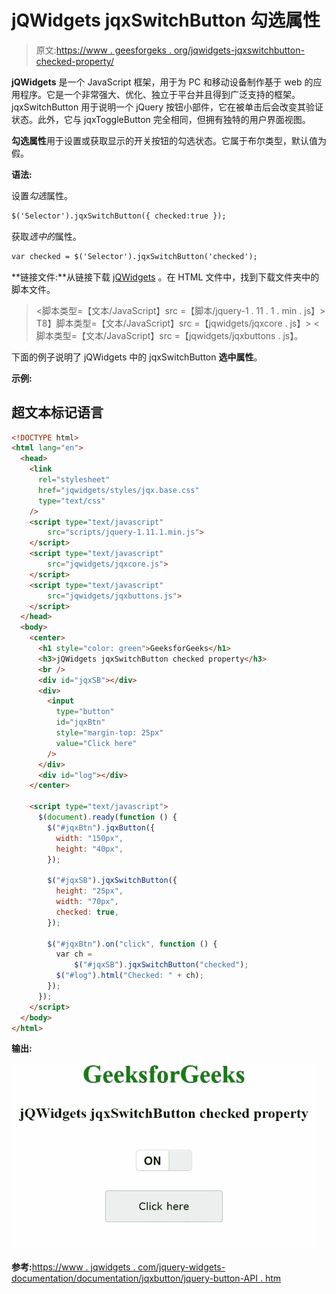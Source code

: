 # jQWidgets jqxSwitchButton 勾选属性

> 原文:[https://www . geesforgeks . org/jqwidgets-jqxswitchbutton-checked-property/](https://www.geeksforgeeks.org/jqwidgets-jqxswitchbutton-checked-property/)

**jQWidgets** 是一个 JavaScript 框架，用于为 PC 和移动设备制作基于 web 的应用程序。它是一个非常强大、优化、独立于平台并且得到广泛支持的框架。jqxSwitchButton 用于说明一个 jQuery 按钮小部件，它在被单击后会改变其验证状态。此外，它与 jqxToggleButton 完全相同，但拥有独特的用户界面视图。

**勾选属性**用于设置或获取显示的开关按钮的勾选状态。它属于布尔类型，默认值为假。

**语法:**

设置*勾选*属性。

```html
$('Selector').jqxSwitchButton({ checked:true }); 
```

获取*选中的*属性。

```html
var checked = $('Selector').jqxSwitchButton('checked');
```

**链接文件:**从链接下载 [jQWidgets](https://www.jqwidgets.com/download/) 。在 HTML 文件中，找到下载文件夹中的脚本文件。

> <link rel="”stylesheet”" href="”jqwidgets/styles/jqx.base.css”" type="”text/css”">
> <脚本类型=【文本/JavaScript】src =【脚本/jquery-1 . 11 . 1 . min . js】></脚本>
> T8】脚本类型=【文本/JavaScript】src =【jqwidgets/jqxcore . js】></脚本>
> <脚本类型=【文本/JavaScript】src =【jqwidgets/jqxbuttons . js】。

下面的例子说明了 jQWidgets 中的 jqxSwitchButton **选中属性**。

**示例:**

## 超文本标记语言

```html
<!DOCTYPE html>
<html lang="en">
  <head>
    <link
      rel="stylesheet"
      href="jqwidgets/styles/jqx.base.css"
      type="text/css"
    />
    <script type="text/javascript" 
        src="scripts/jquery-1.11.1.min.js">
    </script>
    <script type="text/javascript" 
        src="jqwidgets/jqxcore.js">
    </script>
    <script type="text/javascript" 
        src="jqwidgets/jqxbuttons.js">
    </script>
  </head>
  <body>
    <center>
      <h1 style="color: green">GeeksforGeeks</h1>
      <h3>jQWidgets jqxSwitchButton checked property</h3>
      <br />
      <div id="jqxSB"></div>
      <div>
        <input
          type="button"
          id="jqxBtn"
          style="margin-top: 25px"
          value="Click here"
        />
      </div>
      <div id="log"></div>
    </center>

    <script type="text/javascript">
      $(document).ready(function () {
        $("#jqxBtn").jqxButton({
          width: "150px",
          height: "40px",
        });

        $("#jqxSB").jqxSwitchButton({
          height: "25px",
          width: "70px",
          checked: true,
        });

        $("#jqxBtn").on("click", function () {
          var ch = 
              $("#jqxSB").jqxSwitchButton("checked");
          $("#log").html("Checked: " + ch);
        });
      });
    </script>
  </body>
</html>
```

**输出:**

![](img/96a17592c584f492406d565725f2fafc.png)

**参考:**[https://www . jqwidgets . com/jquery-widgets-documentation/documentation/jqxbutton/jquery-button-API . htm](https://www.jqwidgets.com/jquery-widgets-documentation/documentation/jqxbutton/jquery-button-api.htm)